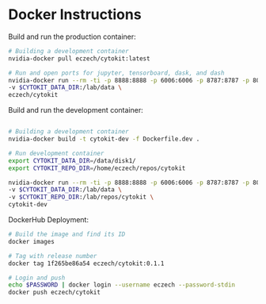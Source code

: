 # Docker Instructions


Build and run the production container:

```bash
# Building a development container
nvidia-docker pull eczech/cytokit:latest

# Run and open ports for jupyter, tensorboard, dask, and dash
nvidia-docker run --rm -ti -p 8888:8888 -p 6006:6006 -p 8787:8787 -p 8050:8050 \
-v $CYTOKIT_DATA_DIR:/lab/data \
eczech/cytokit
```


Build and run the development container:

```bash

# Building a development container
nvidia-docker build -t cytokit-dev -f Dockerfile.dev .

# Run development container
export CYTOKIT_DATA_DIR=/data/disk1/
export CYTOKIT_REPO_DIR=/home/eczech/repos/cytokit

nvidia-docker run --rm -ti -p 8888:8888 -p 6006:6006 -p 8787:8787 -p 8050:8050 \
-v $CYTOKIT_DATA_DIR:/lab/data \
-v $CYTOKIT_REPO_DIR:/lab/repos/cytokit \
cytokit-dev

```

DockerHub Deployment:

```bash
# Build the image and find its ID
docker images 

# Tag with release number
docker tag 1f265be86a54 eczech/cytokit:0.1.1

# Login and push
echo $PASSWORD | docker login --username eczech --password-stdin
docker push eczech/cytokit
```